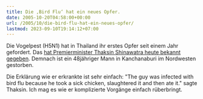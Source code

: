 ```yaml
---
title: Die ‚Bird Flu‘ hat ein neues Opfer.
date: 2005-10-20T04:58:00+00:00
url: /2005/10/die-bird-flu-hat-ein-neues-opfer/
lastmod: 2023-09-10T19:14:12+07:00
---
```

Die Vogelpest (H5N1) hat in Thailand ihr erstes Opfer seit einem Jahr gefordert. Das [hat Premierminister Thaksin Shinawatra heute bekannt gegeben][1]. Demnach ist ein 48jähriger Mann in Kanchanaburi im Nordwesten gestorben.

Die Erklärung wie er erkrankte ist sehr einfach: "The guy was infected with bird flu because he took a sick chicken, slaughtered it and then ate it." sagte Thaksin. Ich mag es wie er komplizierte Vorgänge einfach rüberbringt.

 [1]: http://news.yahoo.com/s/nm/20051020/wl_nm/birdflu_thailand_dc_4
